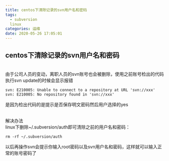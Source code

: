 ```yaml
---
title: centos下清除记录的svn用户名和密码
tags:
  - subversion
  linux
categories: 运维
date: 2020-05-26 17:05:01
---
```

## centos下清除记录的svn用户名和密码
<br/>由于公司人员的变动，离职人员的svn账号也会被删除，使用之前账号检出的代码执行svn update的时候会显示报错<br/>

    svn: E210005: Unable to connect to a repository at URL 'svn://xxx'
    svn: E210005: No repository found in 'svn://xxx'

是因为检出代码的是提示是否保存明文密码然后用户选择的yes


<br/>解决办法<br/>
linux下删除~/.subversion/auth即可清除之前的用户名和密码：

    rm -rf ~/.subversion/auth

以后再操作svn会提示你输入root密码以及svn用户名和密码，这样就可以输入正常的账号密码了